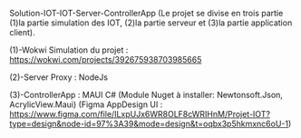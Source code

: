 Solution-IOT-IOT-Server-ControllerApp 
(Le projet se divise en trois partie (1)la partie simulation des IOT, (2)la partie serveur et (3)la partie application client).

(1)-Wokwi Simulation du projet : https://wokwi.com/projects/392675938703985665

(2)-Server Proxy : NodeJs

(3)-ControllerApp : MAUI C# 
(Module Nuget à installer: Newtonsoft.Json, AcrylicView.Maui)
(Figma AppDesign UI : https://www.figma.com/file/ILxpUJx6WR8OLF8cWRIHnM/Projet-IOT?type=design&node-id=97%3A39&mode=design&t=oqbx3p5hkmxnc6oU-1)


